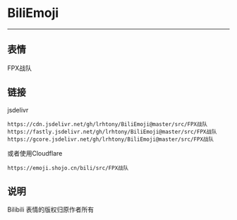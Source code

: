 # BiliEmoji
---
## 表情
FPX战队
## 链接
jsdelivr
```
https://cdn.jsdelivr.net/gh/lrhtony/BiliEmoji@master/src/FPX战队
https://fastly.jsdelivr.net/gh/lrhtony/BiliEmoji@master/src/FPX战队
https://gcore.jsdelivr.net/gh/lrhtony/BiliEmoji@master/src/FPX战队
```
或者使用Cloudflare
```
https://emoji.shojo.cn/bili/src/FPX战队
```
## 说明
Bilibili 表情的版权归原作者所有

